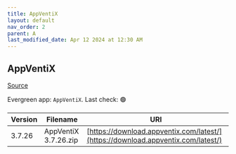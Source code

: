 ```yaml
---
title: AppVentiX
layout: default
nav_order: 2
parent: A
last_modified_date: Apr 12 2024 at 12:30 AM
---
```


## AppVentiX

[Source](https://appventix.com/)

Evergreen app: `AppVentiX`. Last check: 🟢

| Version | Filename             | URI                                                                              |
| ------- | -------------------- | -------------------------------------------------------------------------------- |
| 3.7.26  | AppVentiX 3.7.26.zip | [https://download.appventix.com/latest/](https://download.appventix.com/latest/) |
